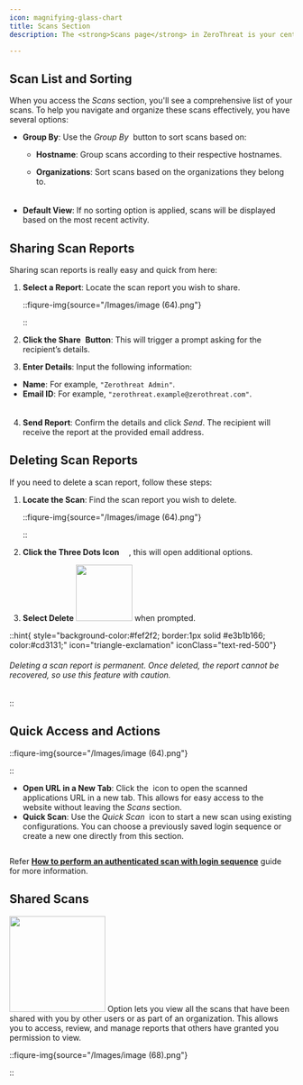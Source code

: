 ```yaml
---
icon: magnifying-glass-chart
title: Scans Section
description: The <strong>Scans page</strong> in ZeroThreat is your central hub for managing and viewing all scan activities. Here, you can access details about scans you've performed and those that have been shared with you.

---
```


## Scan List and Sorting

When you access the _Scans_ section, you'll see a comprehensive list of your scans. To help you navigate and organize these scans effectively, you have several options:

- **Group By**: Use the _Group By_ <img src="/Images/image (54).png" alt="" data-size="line"> button to sort scans based on:

  - **Hostname**: Group scans according to their respective hostnames.
  - **Organizations**: Sort scans based on the organizations they belong to.

    <img src="/Images/image (53).png" alt="" data-size="line" style="display:block; margin:0 auto; margin-top:20px;">

- **Default View**: If no sorting option is applied, scans will be displayed based on the most recent activity.

## Sharing Scan Reports

Sharing scan reports is really easy and quick from here:

1. **Select a Report**: Locate the scan report you wish to share.

   ::fiqure-img{source="/Images/image (64).png"}

   ::

2. **Click the Share** <img src="/Images/image (59).png" alt=""> **Button**: This will trigger a prompt asking for the recipient’s details.
3.  **Enter Details**: Input the following information:

   - **Name**: For example, `"Zerothreat Admin"`.
   - **Email ID**: For example, `"zerothreat.example@zerothreat.com"`.

   <img src="/Images/image (76).png" alt="" style="display:block; margin:0px auto; margin-top:20px;">

   <!-- ::fiqure-img{source="/Images/image (76).png"} -->
   <!-- <img src="/Images/image (76).png" alt="" > -->
   <!-- :: -->
   <!-- &#x20;                                            ![](https://karms-organization.gitbook.io/~gitbook/Images/image?url=https%3A%2F%2F1825008717-files.gitbook.io%2F%7E%2Ffiles%2Fv0%2Fb%2Fgitbook-x-prod.appspot.com%2Fo%2Fspaces%252Fs6Y7hKb1RwZWFZo4EnUm%252Fuploads%252F8RkRXIyuDKWHhOBsfsUg%252Fimage.png%3Falt%3Dmedia%26token%3D05ebf001-76b7-4dc9-8cb4-5c3e2fe77468\&width=768\&dpr=4\&quality=100\&sign=d524d320\&sv=1) -->

4. **Send Report**: Confirm the details and click _Send_. The recipient will receive the report at the provided email address.

## Deleting Scan Reports

If you need to delete a scan report, follow these steps:

1. **Locate the Scan**: Find the scan report you wish to delete.

   ::fiqure-img{source="/Images/image (64).png"}


   ::

2. **Click the Three Dots Icon** <span><img src="/Images/image (62).png" width="13px" alt=""></span>, this will open additional options.
3. **Select Delete** <span><img src="/Images/image (61).png" alt="" width="100px"></span> when prompted.

::hint{ style="background-color:#fef2f2; border:1px solid #e3b1b166; color:#cd3131;" icon="triangle-exclamation" iconClass="text-red-500"}

###### Deleting a scan report is permanent. Once deleted, the report cannot be recovered, so use this feature with caution.

::

## Quick Access and Actions

::fiqure-img{source="/Images/image (64).png"}

<!-- <img src="/Images/image (64).png" alt="" > -->

::

- **Open URL in a New Tab**: Click the <span><img src="/Images/image (63).png" alt=""></span> icon to open the scanned applications URL in a new tab. This allows for easy access to the website without leaving the _Scans_ section.
- **Quick Scan**: Use the _Quick Scan_ <span><img src="/Images/image (65).png" alt=""></span> icon to start a new scan using existing configurations. You can choose a previously saved login sequence or create a new one directly from this section.

<img src="/Images/image (66).png" alt="">

Refer [**How to perform an authenticated scan with login sequence**](../getting-started/authenticated-scan/scan-with-login-sequence.md#how-to-perform-an-authenticated-scan-with-login-sequence 'mention') guide for more information.&#x20;

## Shared Scans

<span><img src="/Images/image (67).png" alt="" width="170px"></span> Option lets you view all the scans that have been shared with you by other users or as part of an organization. This allows you to access, review, and manage reports that others have granted you permission to view.

::fiqure-img{source="/Images/image (68).png"}

<!-- <img src="/Images/image (68).png" alt="" > -->

::
